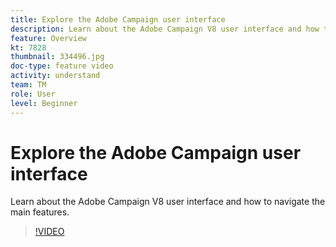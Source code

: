 ```yaml
---
title: Explore the Adobe Campaign user interface
description: Learn about the Adobe Campaign V8 user interface and how to navigate the main features.
feature: Overview
kt: 7828
thumbnail: 334496.jpg
doc-type: feature video
activity: understand
team: TM
role: User
level: Beginner
---
```

# Explore the Adobe Campaign user interface

Learn about the Adobe Campaign V8 user interface and how to navigate the main features.

>[!VIDEO](https://video.tv.adobe.com/v/334496?quality=12)
